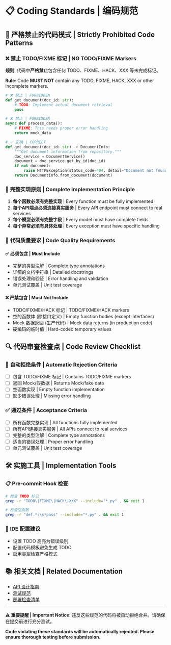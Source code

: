 # 📋 Coding Standards | 编码规范

## 🚫 **严格禁止的代码模式 | Strictly Prohibited Code Patterns**

### ❌ **禁止 TODO/FIXME 标记 | NO TODO/FIXME Markers**

**规则**: 代码中**严格禁止**包含任何 TODO、FIXME、HACK、XXX 等未完成标记。

**Rule**: Code **MUST NOT** contain any TODO, FIXME, HACK, XXX or other incomplete markers.

```python
# ❌ 禁止 | FORBIDDEN
def get_document(doc_id: str):
    # TODO: Implement actual document retrieval
    pass

# ❌ 禁止 | FORBIDDEN  
async def process_data():
    # FIXME: This needs proper error handling
    return mock_data

# ✅ 正确 | CORRECT
def get_document(doc_id: str) -> DocumentInfo:
    """Get document information from repository."""
    doc_service = DocumentService()
    document = doc_service.get_by_id(doc_id)
    if not document:
        raise HTTPException(status_code=404, detail="Document not found")
    return DocumentInfo.from_document(document)
```

### 🎯 **完整实现原则 | Complete Implementation Principle**

1. **每个函数必须有完整实现** | Every function must be fully implemented
2. **每个API端点必须连接真实服务** | Every API endpoint must connect to real services  
3. **每个模型必须有完整字段** | Every model must have complete fields
4. **每个异常必须有具体处理** | Every exception must have specific handling

### 📝 **代码质量要求 | Code Quality Requirements**

#### ✅ **必须包含 | Must Include**
- 完整的类型注解 | Complete type annotations
- 详细的文档字符串 | Detailed docstrings  
- 错误处理和验证 | Error handling and validation
- 单元测试覆盖 | Unit test coverage

#### ❌ **严禁包含 | Must Not Include**
- TODO/FIXME/HACK 标记 | TODO/FIXME/HACK markers
- 空的函数体 (除接口定义) | Empty function bodies (except interfaces)
- Mock 数据返回 (生产代码) | Mock data returns (in production code)
- 硬编码的临时值 | Hard-coded temporary values

## 🔍 **代码审查检查点 | Code Review Checklist**

### 🚨 **自动拒绝条件 | Automatic Rejection Criteria**
- [ ] 包含 TODO/FIXME 标记 | Contains TODO/FIXME markers
- [ ] 返回 Mock/假数据 | Returns Mock/fake data
- [ ] 空函数实现 | Empty function implementation  
- [ ] 缺少错误处理 | Missing error handling

### ✅ **通过条件 | Acceptance Criteria**
- [ ] 所有函数完整实现 | All functions fully implemented
- [ ] 所有API连接真实服务 | All APIs connect to real services
- [ ] 完整的类型注解 | Complete type annotations
- [ ] 适当的错误处理 | Proper error handling
- [ ] 单元测试覆盖 | Unit test coverage

## 🛠️ **实施工具 | Implementation Tools**

### 📋 **Pre-commit Hook 检查**
```bash
# 检查 TODO 标记
grep -r "TODO\|FIXME\|HACK\|XXX" --include="*.py" . && exit 1

# 检查空函数
grep -r "def.*:\s*pass" --include="*.py" . && exit 1
```

### 🔧 **IDE 配置建议**
- 设置 TODO 高亮为错误级别
- 配置代码模板避免生成 TODO
- 启用类型检查严格模式

## 📚 **相关文档 | Related Documentation**
- [API 设计指南](./API_DESIGN_GUIDE.md)
- [测试规范](./TESTING_STANDARDS.md)  
- [部署检查清单](./DEPLOYMENT.md)

---

**⚠️ 重要提醒 | Important Notice**: 违反这些规范的代码将被自动拒绝合并。请确保在提交前进行充分测试。

**Code violating these standards will be automatically rejected. Please ensure thorough testing before submission.** 